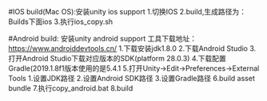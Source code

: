 #IOS build(Mac OS):安装unity ios support
1.切换IOS
2.build,生成路径为：Builds下面ios
3.执行ios_copy.sh

#Android build: 安装unity android support
工具下载地址：https://www.androiddevtools.cn/
1.下载安装jdk1.8.0
2.下载Android Studio
3.打开Android Studio下载对应版本的SDK(platform 28.0.3)
4.下载配置Gradle(2019.1.8f1版本使用的是5.4.1
5.打开Unity->Edit->Preferences->External Tools
	1.设置JDK路径
	2.设置Android SDK路径
	3.设置Gradle路径
6.build asset bundle
7.执行copy_android.bat
8.build